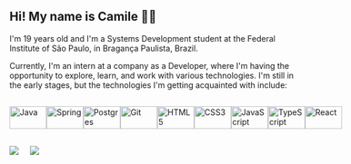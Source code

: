 ## Hi! My name is Camile 👋🥰
I'm 19 years old and I'm a Systems Development student at the Federal Institute of São Paulo, in Bragança Paulista, Brazil.

Currently, I'm an intern at a company as a Developer, where I'm having the opportunity to explore, learn, and work with various technologies. I'm still in the early stages, but the technologies I'm getting acquainted with include:
##
<div id="icons" style="display: flex; justify-content: space-around; align-items: center;">
  <img align="center" src="https://cdn.jsdelivr.net/gh/devicons/devicon/icons/java/java-plain.svg" alt="Java" width="65" height="40" />
  <img align="center" src="https://cdn.jsdelivr.net/gh/devicons/devicon/icons/spring/spring-original.svg" alt="Spring" width="65" height="40" />
  <img align="center" src="https://cdn.jsdelivr.net/gh/devicons/devicon/icons/postgresql/postgresql-plain.svg" alt="Postgres" width="65" height="40" />
  <img align="center" src="https://cdn.jsdelivr.net/gh/devicons/devicon/icons/git/git-original.svg" alt="Git" width="65" height="40" />
  <img align="center" src="https://cdn.jsdelivr.net/gh/devicons/devicon/icons/html5/html5-original.svg" alt="HTML5" width="65" height="40" />
  <img align="center" src="https://cdn.jsdelivr.net/gh/devicons/devicon/icons/css3/css3-original.svg" alt="CSS3" width="65" height="40" />
  <img align="center" src="https://cdn.jsdelivr.net/gh/devicons/devicon/icons/javascript/javascript-plain.svg" alt="JavaScript" width="65" height="40" />
  <img align="center" src="https://cdn.jsdelivr.net/gh/devicons/devicon/icons/typescript/typescript-plain.svg" alt="TypeScript" width="65" height="40" />
  <img align="center" src="https://cdn.jsdelivr.net/gh/devicons/devicon/icons/react/react-original.svg" alt="React" width="65" height="40" />
</div>

##
<div>
  <a href="https://www.linkedin.com/in/camile-macedo-a24034214?utm_source=share&utm_campaign=share_via&utm_content=profile&utm_medium=android_app" target="blank">
   <img src="https://img.shields.io/badge/LinkedIn-0077B5?style=for-the-badge&logo=linkedin&logoColor=white"></a> &nbsp &nbsp
  <a href="https://instagram.com/c_mile_?igshid=OGQ5ZDc2ODk2ZA=="><img src="https://img.shields.io/badge/Instagram-E4405F?style=for-the-badge&logo=instagram&logoColor=white"></a>
</div>
